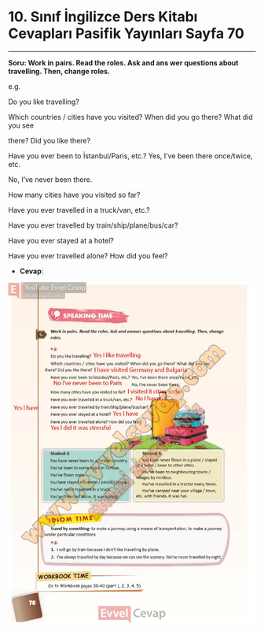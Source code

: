 # 10. Sınıf İngilizce Ders Kitabı Cevapları Pasifik Yayınları Sayfa 70

---

**Soru: Work in pairs. Read the roles. Ask and ans wer questions about travelling. Then, change roles.**

e.g.

 Do you like travelling?

 Which countries / cities have you visited? When did you go there? What did you see

 there? Did you like there?

 Have you ever been to İstanbul/Paris, etc.? Yes, I’ve been there once/twice, etc.

 No, I’ve never been there.

 How many cities have you visited so far?

 Have you ever travelled in a truck/van, etc.?

 Have you ever travelled by train/ship/plane/bus/car?

 Have you ever stayed at a hotel?

 Have you ever travelled alone? How did you feel?

-   **Cevap**:

![Image 1](./image_1.jpg)